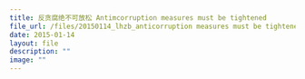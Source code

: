 ```yaml
---
title: 反贪腐绝不可放松 Antimcorruption measures must be tightened
file_url: /files/20150114_lhzb_anticorruption measures must be tightened.pdf
date: 2015-01-14
layout: file
description: ""
image: ""
---
```

